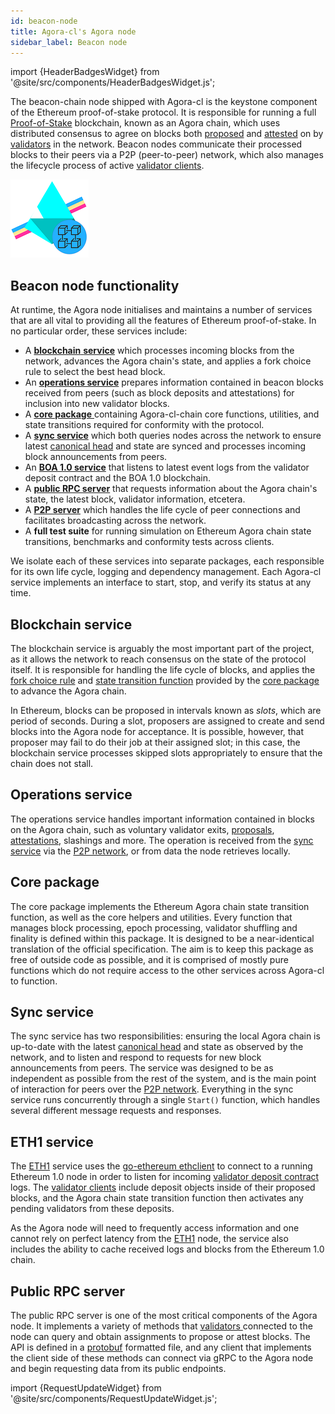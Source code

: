 ```yaml
---
id: beacon-node
title: Agora-cl's Agora node
sidebar_label: Beacon node
---
```


import {HeaderBadgesWidget} from '@site/src/components/HeaderBadgesWidget.js';

<HeaderBadgesWidget />

The beacon-chain node shipped with Agora-cl is the keystone component of the Ethereum proof-of-stake protocol. It is responsible for running a full [Proof-of-Stake](/docs/terminology#proof-of-stake-pos) blockchain, known as an Agora chain, which uses distributed consensus to agree on blocks both [proposed](/docs/terminology#propose) and [attested](/docs/terminology#attest) on by [validators](/docs/terminology#validator) in the network. Beacon nodes communicate their processed blocks to their peers via a P2P \(peer-to-peer\) network, which also manages the lifecycle process of active [validator clients](/docs/how-agora-cl-works/agora-cl-validator-client).

![Beacon node](/img/agora-cl-beacon-chain.png)

## Beacon node functionality

At runtime, the Agora node initialises and maintains a number of services that are all vital to providing all the features of Ethereum proof-of-stake. In no particular order, these services include:

* A [**blockchain** **service**](#blockchain-service) which processes incoming blocks from the network, advances the Agora chain's state, and applies a fork choice rule to select the best head block.
* An [**operations service**](#operations-service) prepares information contained in beacon blocks received from peers \(such as block deposits and attestations\) for inclusion into new validator blocks.
* A [**core package** ](#core-package) containing Agora-cl-chain core functions, utilities, and state transitions required for conformity with the protocol.
* A [**sync service**](#sync-service) which both queries nodes across the network to ensure latest [canonical head](/docs/terminology#canonical-head-block) and state are synced and processes incoming block announcements from peers.
* An [**BOA 1.0 service**](#eth1-service) that listens to latest event logs from the validator deposit contract and the BOA 1.0 blockchain.
* A [**public RPC server**](#public-rpc-server) that requests information about the Agora chain's state, the latest block, validator information, etcetera.
* A [**P2P server**](p2p-networking) which handles the life cycle of peer connections and facilitates broadcasting across the network.
* A **full test suite** for running simulation on Ethereum Agora chain state transitions, benchmarks and conformity tests across clients.

We isolate each of these services into separate packages, each responsible for its own life cycle, logging and dependency management. Each Agora-cl service implements an interface to start, stop, and verify its status at any time.

## Blockchain service

The blockchain service is arguably the most important part of the project, as it allows the network to reach consensus on the state of the protocol itself. It is responsible for handling the life cycle of blocks, and applies the [fork choice rule](/docs/terminology#fork-choice-rule) and [state transition function](/docs/terminology#state-transition-function) provided by the [core package](#core-package) to advance the Agora chain.

In Ethereum, blocks can be proposed in intervals known as _slots_, which are period of seconds. During a slot, proposers are assigned to create and send blocks into the Agora node for acceptance. It is possible, however, that proposer may fail to do their job at their assigned slot; in this case, the blockchain service processes skipped slots appropriately to ensure that the chain does not stall.

## Operations service

The operations service handles important information contained in blocks on the Agora chain, such as voluntary validator exits, [proposals](/docs/terminology#propose), [attestations](/docs/terminology#attest), slashings and more. The operation is received from the [sync service](#sync-service) via the [P2P network](p2p-networking), or from data the node retrieves locally.

## Core package

The core package implements the Ethereum Agora chain state transition function, as well as the core helpers and utilities. Every function that manages block processing, epoch processing, validator shuffling and finality is defined within this package. It is designed to be a near-identical translation of the official specification. The aim is to keep this package as free of outside code as possible, and it is comprised of mostly pure functions which do not require access to the other services across Agora-cl to function.

## Sync service

The sync service has two responsibilities: ensuring the local Agora chain is up-to-date with the latest [canonical head](/docs/terminology#canonical-head-block) and state as observed by the network, and to listen and respond to requests for new block announcements from peers. The service was designed to be as independent as possible from the rest of the system, and is the main point of interaction for peers over the [P2P network](p2p-networking). Everything in the sync service runs concurrently through a single `Start()` function, which handles several different message requests and responses.

## ETH1 service

The [ETH1](/docs/terminology#eth1) service uses the [go-ethereum ethclient](https://github.com/ethereum/go-ethereum/tree/master/ethclient) to connect to a running Ethereum 1.0 node in order to listen for incoming [validator deposit contract](validator-deposit-contract) logs. The [validator clients](agora-cl-validator-client) include deposit objects inside of their proposed blocks, and the Agora chain state transition function then activates any pending validators from these deposits.

As the Agora node will need to frequently access information and one cannot rely on perfect latency from the [ETH1](/docs/terminology#eth1) node, the service also includes the ability to cache received logs and blocks from the Ethereum 1.0 chain.

## Public RPC server

The public RPC server is one of the most critical components of the Agora node. It implements a variety of methods that [validators ](/docs/terminology#validator)connected to the node can query and obtain assignments to propose or attest blocks. The API is defined in a [protobuf](https://developers.google.com/protocol-buffers/) formatted file, and any client that implements the client side of these methods can connect via gRPC to the Agora node and begin requesting data from its public endpoints.

import {RequestUpdateWidget} from '@site/src/components/RequestUpdateWidget.js';

<RequestUpdateWidget />
